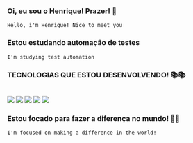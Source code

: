 ### Oi, eu sou o Henrique! Prazer! 👋
    Hello, i'm Henrique! Nice to meet you 
    
### Estou estudando automação de testes 
    I'm studying test automation
    
### TECNOLOGIAS QUE ESTOU DESENVOLVENDO! 📚📚
<div style="display:inline_block"> <br/>
<img src="https://img.shields.io/badge/HTML5-E34F26?style=for-the-badge&logo=html5&logoColor=white">
<img src="https://img.shields.io/badge/CSS-239120?&style=for-the-badge&logo=css3&logoColor=white">
<img src="https://img.shields.io/badge/JavaScript-F7DF1E?style=for-the-badge&logo=javascript&logoColor=black">
<img src="https://img.shields.io/badge/React_Native-20232A?style=for-the-badge&logo=react&logoColor=61DAFB">
<img src="https://img.shields.io/badge/MySQL-00000F?style=for-the-badge&logo=mysql&logoColor=white">
</div>

### Estou focado para fazer a diferença no mundo! 🙌🏻
    I'm focused on making a difference in the world!
